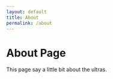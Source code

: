 ```yaml
---
layout: default
title: About
permalink: /about
---
```


# About Page

This page say a little bit about the ultras.